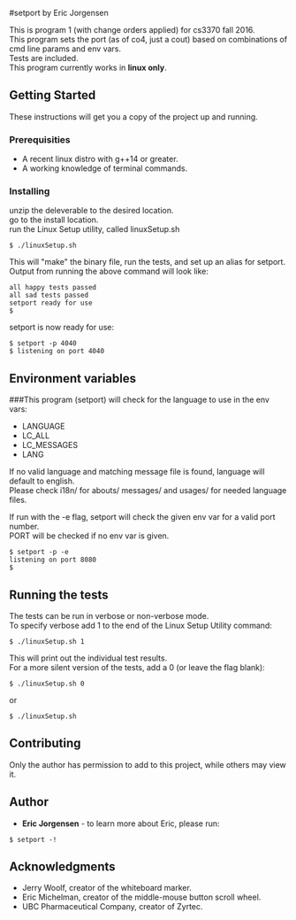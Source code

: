 #setport by Eric Jorgensen

This is program 1 (with change orders applied) for cs3370 fall 2016.  
This program sets the port (as of co4, just a cout) based on combinations of cmd line params and env vars.  
Tests are included.  
This program currently works in **linux only**.

## Getting Started

These instructions will get you a copy of the project up and running.

### Prerequisities

* A recent linux distro with g++14 or greater.
* A working knowledge of terminal commands.

### Installing

unzip the deleverable to the desired location.  
go to the install location.  
run the Linux Setup utility, called linuxSetup.sh

```
$ ./linuxSetup.sh
```

This will "make" the binary file, run the tests, and set up an alias for setport.  
Output from running the above command will look like:

```
all happy tests passed
all sad tests passed
setport ready for use
$
```

setport is now ready for use:
```
$ setport -p 4040
$ listening on port 4040
```

## Environment variables

###This program (setport) will check for the language to use in the env vars:  

* LANGUAGE
* LC_ALL
* LC_MESSAGES
* LANG

If no valid language and matching message file is found, language will default to english.  
Please check i18n/ for abouts/ messages/ and usages/ for needed language files.

If run with the -e flag, setport will check the given env var for a valid port number.  
PORT will be checked if no env var is given.
```
$ setport -p -e
listening on port 8080
$
```

## Running the tests

The tests can be run in verbose or non-verbose mode.  
To specify verbose add 1 to the end of the Linux Setup Utility command:

```
$ ./linuxSetup.sh 1
```
This will print out the individual test results.  
For a more silent version of the tests, add a 0 (or leave the flag blank):
```
$ ./linuxSetup.sh 0
```
or
```
$ ./linuxSetup.sh
```

## Contributing

Only the author has permission to add to this project, while others may view it.


## Author

* **Eric Jorgensen** - to learn more about Eric, please run:
```
$ setport -!
```

## Acknowledgments

* Jerry Woolf, creator of the whiteboard marker.
* Eric Michelman, creator of the middle-mouse button scroll wheel.
* UBC Pharmaceutical Company, creator of Zyrtec.

